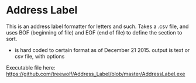 # Address Label
This is an address label formatter for letters and such.
Takes a .csv file, and uses BOF (beginning of file) and EOF (end of file)
to define the section to sort.
 - is hard coded to certain format as of December 21 2015.
output is text or csv file, with options

Executable file here: https://github.com/treewolf/Address_Label/blob/master/AddressLabel.exe
